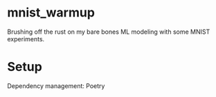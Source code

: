 # mnist_warmup
Brushing off the rust on my bare bones ML modeling with some MNIST experiments.



# Setup
Dependency management: Poetry

